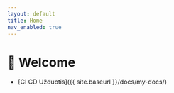 ```yaml
---
layout: default
title: Home
nav_enabled: true
---
```




# 👋 Welcome

- [CI CD Užduotis]({{ site.baseurl }}/docs/my-docs/)
